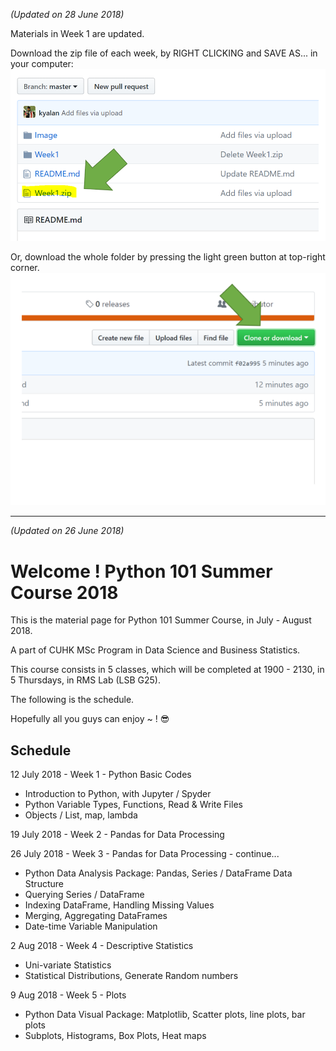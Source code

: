 *(Updated on 28 June 2018)* 

Materials in Week 1 are updated.

Download the zip file of each week, by RIGHT CLICKING and SAVE AS... in your computer:
![alt text][downloadButton2]

Or, download the whole folder by pressing the light green button at top-right corner.
![alt text][downloadButton]

[downloadButton]: https://github.com/kyalan/CUHK-PyTutorial-2018/blob/master/Image/DownloadButton.PNG "Logo Title Text 2"
[downloadButton2]: https://github.com/kyalan/CUHK-PyTutorial-2018/blob/master/Image/DownloadButton2.PNG "Logo Title Text 2"

---

*(Updated on 26 June 2018)* 
# Welcome ! Python 101 Summer Course 2018
This is the material page for Python 101 Summer Course, in July - August 2018.

A part of CUHK MSc Program in Data Science and Business Statistics.


This course consists in 5 classes, which will be completed at 1900 - 2130, in 5 Thursdays, in RMS Lab (LSB G25). 

The following is the schedule.

Hopefully all you guys can enjoy ~ ! :sunglasses:

## Schedule
12 July 2018 - Week 1 - Python Basic Codes
  * Introduction to Python, with Jupyter / Spyder
  * Python Variable Types, Functions, Read & Write Files
  * Objects / List, map, lambda

19 July 2018 - Week 2 - Pandas for Data Processing

26 July 2018 - Week 3 - Pandas for Data Processing - continue...
  * Python Data Analysis Package: Pandas, Series / DataFrame Data Structure
  * Querying Series / DataFrame
  * Indexing DataFrame, Handling Missing Values
  * Merging, Aggregating DataFrames
  * Date-time Variable Manipulation

2 Aug 2018 - Week 4 - Descriptive Statistics
  * Uni-variate Statistics
  * Statistical Distributions, Generate Random numbers

9 Aug 2018 - Week 5 - Plots
  * Python Data Visual Package: Matplotlib, Scatter plots, line plots, bar plots
  * Subplots, Histograms, Box Plots, Heat maps
